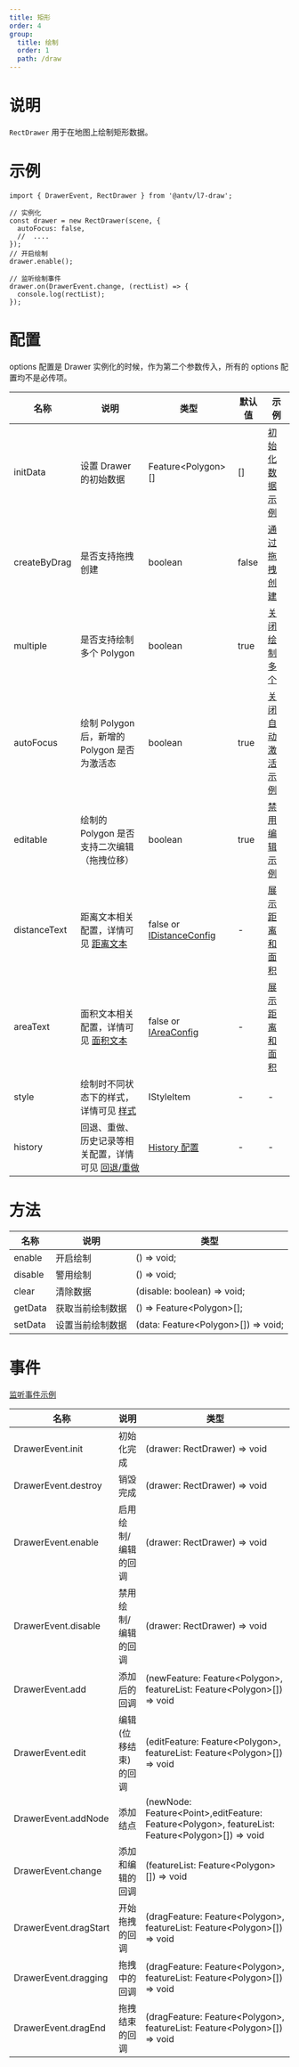 ```yaml
---
title: 矩形
order: 4
group:
  title: 绘制
  order: 1
  path: /draw
---
```


# 说明

`RectDrawer` 用于在地图上绘制矩形数据。

# 示例

```tsx | pure
import { DrawerEvent, RectDrawer } from '@antv/l7-draw';

// 实例化
const drawer = new RectDrawer(scene, {
  autoFocus: false,
  //  ....
});
// 开启绘制
drawer.enable();

// 监听绘制事件
drawer.on(DrawerEvent.change, (rectList) => {
  console.log(rectList);
});
```

# 配置

options 配置是 Drawer 实例化的时候，作为第二个参数传入，所有的 options 配置均不是必传项。

| 名称         | 说明                                                                | 类型                                                   | 默认值 | 示例                                     |
| ------------ | ------------------------------------------------------------------- | ------------------------------------------------------ | ------ |----------------------------------------|
| initData     | 设置 Drawer 的初始数据                                              | Feature&lt;Polygon&gt;[]                               | []     | [初始化数据示例](/example/rect/init-data)     |
| createByDrag | 是否支持拖拽创建                                                    | boolean                                                | false  | [通过拖拽创建](/example/rect/create-by-drag) |
| multiple     | 是否支持绘制多个 Polygon                                            | boolean                                                | true   | [关闭绘制多个](/example/rect/multiple)       |
| autoFocus    | 绘制 Polygon 后，新增的 Polygon 是否为激活态                        | boolean                                                | true   | [关闭自动激活示例](/example/rect/auto-focus)   |
| editable     | 绘制的 Polygon 是否支持二次编辑（拖拽位移）                         | boolean                                                | true   | [禁用编辑示例](/example/rect/editable)       |
| distanceText | 距离文本相关配置，详情可见 [距离文本](/docs/common/distance)        | false or [IDistanceConfig](/docs/common/distance#配置) | -      | [展示距离和面积](/example/rect/area)          |
| areaText     | 面积文本相关配置，详情可见 [面积文本](/docs/common/area)            | false or [IAreaConfig](/docs/common/area#配置)         | -      | [展示距离和面积](/example/rect/area)          |
| style        | 绘制时不同状态下的样式，详情可见 [样式](/docs/style)                | IStyleItem                                             | -      | -                                      |
| history      | 回退、重做、历史记录等相关配置，详情可见 [回退/重做](/docs/history) | [History 配置](/docs/history)                          | -      | -                                      |

# 方法

| 名称    | 说明             | 类型                                      |
| ------- | ---------------- | ----------------------------------------- |
| enable  | 开启绘制         | () => void;                               |
| disable | 警用绘制         | () => void;                               |
| clear   | 清除数据         | (disable: boolean) => void;               |
| getData | 获取当前绘制数据 | () => Feature&lt;Polygon&gt;[];           |
| setData | 设置当前绘制数据 | (data: Feature&lt;Polygon&gt;[]) => void; |

# 事件

[监听事件示例](/example/rect/event)

| 名称                  | 说明                 | 类型                                                                                                               |
| --------------------- | -------------------- | ------------------------------------------------------------------------------------------------------------------ |
| DrawerEvent.init      | 初始化完成           | (drawer: RectDrawer) => void                                                                                       |
| DrawerEvent.destroy   | 销毁完成             | (drawer: RectDrawer) => void                                                                                       |
| DrawerEvent.enable    | 启用绘制/编辑的回调  | (drawer: RectDrawer) => void                                                                                       |
| DrawerEvent.disable   | 禁用绘制/编辑的回调  | (drawer: RectDrawer) => void                                                                                       |
| DrawerEvent.add       | 添加后的回调         | (newFeature: Feature&lt;Polygon&gt;, featureList: Feature&lt;Polygon&gt;[]) => void                                |
| DrawerEvent.edit      | 编辑(位移结束)的回调 | (editFeature: Feature&lt;Polygon&gt;, featureList: Feature&lt;Polygon&gt;[]) => void                               |
| DrawerEvent.addNode   | 添加结点             | (newNode: Feature&lt;Point&gt;,editFeature: Feature&lt;Polygon&gt;, featureList: Feature&lt;Polygon&gt;[]) => void |
| DrawerEvent.change    | 添加和编辑的回调     | (featureList: Feature&lt;Polygon&gt;[]) => void                                                                    |
| DrawerEvent.dragStart | 开始拖拽的回调       | (dragFeature: Feature&lt;Polygon&gt;, featureList: Feature&lt;Polygon&gt;[]) => void                               |
| DrawerEvent.dragging  | 拖拽中的回调         | (dragFeature: Feature&lt;Polygon&gt;, featureList: Feature&lt;Polygon&gt;[]) => void                               |
| DrawerEvent.dragEnd   | 拖拽结束的回调       | (dragFeature: Feature&lt;Polygon&gt;, featureList: Feature&lt;Polygon&gt;[]) => void                               |
